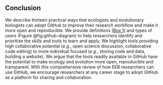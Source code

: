 ## Conclusion

We describe thirteen practical ways that ecologists and evolutionary biologists can adopt GitHub to improve their research workflow and make it more open and reproducible.
We provide definitions ([Box 1](#definitions)) and types of users (Figure @fig:github-diagram) to help researchers identify and prioritize the skills and tools to learn and apply.
We highlight tools providing high collaborative potential (_e.g._, open science discussion, collaborative code editing) to more individual focused (_e.g._, storing code and data, building a website).
We argue that the tools readily available in GitHub have the potential to make ecology and evolution more open, reproducible and transparent.
With this comprehensive review of how EEB researchers can use GitHub, we encourage researchers at any career stage to adopt GitHub as a platform for sharing and collaboration.
